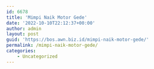```yaml
---
id: 6678
title: 'Mimpi Naik Motor Gede'
date: '2022-10-10T22:12:37+00:00'
author: admin
layout: post
guid: 'https://bos.awn.biz.id/mimpi-naik-motor-gede/'
permalink: /mimpi-naik-motor-gede/
categories:
    - Uncategorized
---
```


